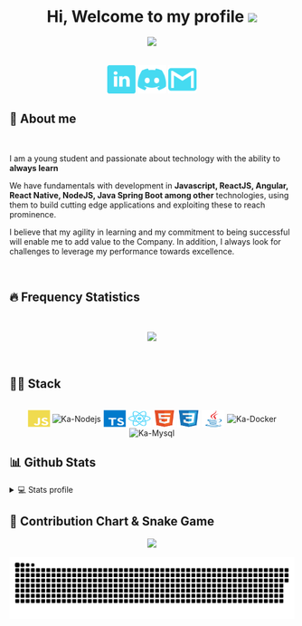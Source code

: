 <div align="center">
  <h1>
    Hi, Welcome to my profile
    <img src="https://media.giphy.com/media/hvRJCLFzcasrR4ia7z/giphy.gif" width="28">
  </h1>
</div>

<p align="center">
  <a href="https://readme-typing-svg.herokuapp.com/demo/"><img src="https://readme-typing-svg.herokuapp.com/?font=consolas&size=24&duration=4000&color=25D1E8&center=true&lines=Software+Engineer+Mid+Level...;constantly+evolving!"></a>
</p>

<div align="center">
  <br>
  <a href="https://www.linkedin.com/in/kainan-gabriel-0a26a6191/" target="_blank"><img width="50em" src="./icons/linkedin.png" target="_blank"></a>
  <a href="https://discord.com/" target="_blank"><img width="50em" src="./icons/discord.png" target="_blank"></a>
  <a href = "mailto:kainangabriel2019@gmail.com"><img width="50em" src="./icons/gmail.png" target="_blank"></a>
  <br>
</div>

## 💬 About me

<div>
  <br>
  <p>
    I am a young student and passionate about technology with the ability to <strong>always learn</strong>
  </p>
  <p>
    We have fundamentals with development in <strong>Javascript, ReactJS, Angular, React Native, NodeJS, Java Spring Boot among other</strong> technologies, using them to build cutting edge applications and exploiting these to reach prominence.
  </p>
  <p> 
    I believe that my agility in learning and my commitment to being successful will enable me to add value to the Company. In addition, I always look for challenges to leverage my performance towards excellence.
  </p>
  <br>
</div>

## 🔥 Frequency Statistics

<div align="center">
  <br>
  <a href="https://github.com/kainangv">
    <p>
      <img src="https://github-readme-streak-stats.herokuapp.com?user=kainangv&theme=dracula&hide_border=true&date_format=j%2Fn%5B%2FY%5D"/>
    </p>
  </a>
  <br>
</div>

## 👨‍💻 Stack

<br>
<div align="center">
  <img align="center" alt="Ka-Js" height="30" width="40" src="https://raw.githubusercontent.com/devicons/devicon/master/icons/javascript/javascript-plain.svg">
  <img align="center" alt="Ka-Nodejs" height="30" width="40" src="https://cdn.jsdelivr.net/gh/devicons/devicon/icons/nodejs/nodejs-plain.svg">
  <img align="center" alt="Ka-Ts" height="30" width="40" src="https://raw.githubusercontent.com/devicons/devicon/master/icons/typescript/typescript-plain.svg">
  <img align="center" alt="Ka-React" height="30" width="40" src="https://raw.githubusercontent.com/devicons/devicon/master/icons/react/react-original.svg">
  <img align="center" alt="Ka-HTML" height="30" width="40" src="https://raw.githubusercontent.com/devicons/devicon/master/icons/html5/html5-original.svg">
  <img align="center" alt="Ka-CSS" height="30" width="40" src="https://raw.githubusercontent.com/devicons/devicon/master/icons/css3/css3-original.svg">
  <img align="center" alt="Ka-java" height="30" width="40" src="https://raw.githubusercontent.com/devicons/devicon/master/icons/java/java-original.svg">
  <img align="center" alt="Ka-Docker" height="30" width="40" src="https://cdn.jsdelivr.net/gh/devicons/devicon/icons/docker/docker-original.svg">
  <img align="center" alt="Ka-Mysql" height="30" width="40" src="https://cdn.jsdelivr.net/gh/devicons/devicon/icons/mysql/mysql-original.svg">
</div>

## 📊 Github Stats

<details> 
  <summary>💻 Stats profile</summary>
  <br/>
  <div align="center">
    <a href="https://github.com/kainangv/github-readme-streak-stats">
      <p>
        <img height="180em" src="https://github-readme-stats.vercel.app/api?username=kainangv&show_icons=true&theme=dracula&include_all_commits=true&count_private=true"/>
        <img height="180em" src="https://github-readme-stats.vercel.app/api/top-langs/?username=kainangv&layout=compact&langs_count=7&theme=dracula"/>
      </p>
    </a>
  </div>
</details>

## 🚀 Contribution Chart & Snake Game

<div align="center">
  <a href="https://github.com/kainangv/github-readme-activity-graph">
    <p>
      <img width="850em" src="https://activity-graph.herokuapp.com/graph?username=kainangv&theme=dracula">
    </p>
  </a>
</div>

<!-- Snake Game -->

<div align="center">
  <a href="https://github.com/cssgabriel/kainangv/blob/output/github-contribution-grid-snake.svg">
    <p>
      <img width="860em" src="https://github.com/KainanGV/KainanGV/blob/output/github-contribution-grid-snake.svg">
    </p>
  </a>
</div>
